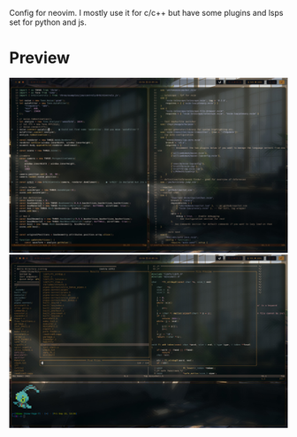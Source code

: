 Config for neovim. I mostly use it for c/c++ but have some plugins and lsps set for python and js.

# Preview
![preview](./readme_imgs/nvim1.jpg)
![preview](./readme_imgs/nvim2.jpg)
